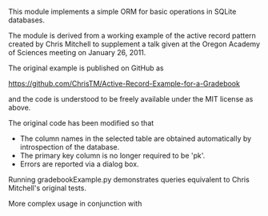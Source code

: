 This module implements a simple ORM for basic operations in SQLite databases.

The module is derived from a working example of the active record pattern created by
Chris Mitchell to supplement a talk given at the Oregon Academy of Sciences meeting
on January 26, 2011.

The original example is published on GitHub as

https://github.com/ChrisTM/Active-Record-Example-for-a-Gradebook

and the code is understood to be freely available under the MIT license as above.

The original code has been modified so that

* The column names in the selected table are obtained automatically by introspection of the database.
* The primary key column is no longer required to be 'pk'.
* Errors are reported via a dialog box.

Running gradebookExample.py demonstrates queries equivalent to Chris Mitchell's
original tests.

More complex usage in conjunction with 